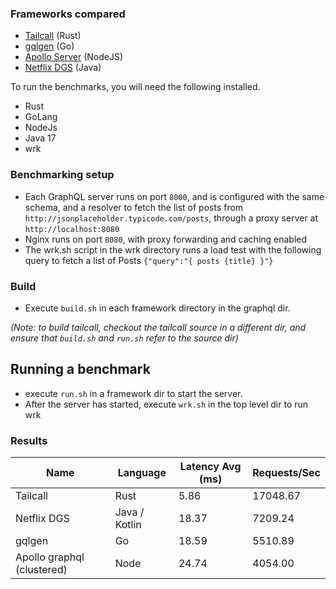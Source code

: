 ### Frameworks compared
- [Tailcall](https://github.com/tailcallhq/tailcall) (Rust)
- [gqlgen](https://github.com/99designs/gqlgen) (Go)
- [Apollo Server](https://www.apollographql.com/docs/apollo-server/) (NodeJS)
- [Netflix DGS](https://netflix.github.io/dgs/) (Java)

To run the benchmarks, you will need the following installed.
- Rust
- GoLang
- NodeJs
- Java 17
- wrk 

### Benchmarking setup
- Each GraphQL server runs on port `8000`, and is configured with the same schema, and a resolver to fetch the list of posts from `http://jsonplaceholder.typicode.com/posts`, through a proxy server at `http://localhost:8080`
- Nginx runs on port `8080`, with proxy forwarding and caching enabled
- The wrk.sh script in the wrk directory runs a load test with the following query to fetch a list of Posts 
```{"query":"{ posts {title} }"} ```

### Build
- Execute `build.sh` in each framework directory in the graphql dir.

*(Note: to build tailcall, checkout the tailcall source in a different dir, and ensure that `build.sh` and `run.sh` refer to the source dir)*




## Running a benchmark
- execute `run.sh` in a framework dir to start the server.
- After the server has started, execute `wrk.sh` in the top level dir to run wrk


### Results 

|Name   | Language| Latency Avg (ms) | Requests/Sec  |
|-------|---------|-----------|----------|
| Tailcall | Rust | 5.86 | 17048.67 |
| Netflix DGS | Java / Kotlin | 18.37  | 7209.24|
| gqlgen | Go | 18.59 | 5510.89 |
| Apollo graphql (clustered) | Node | 24.74 | 4054.00 |

